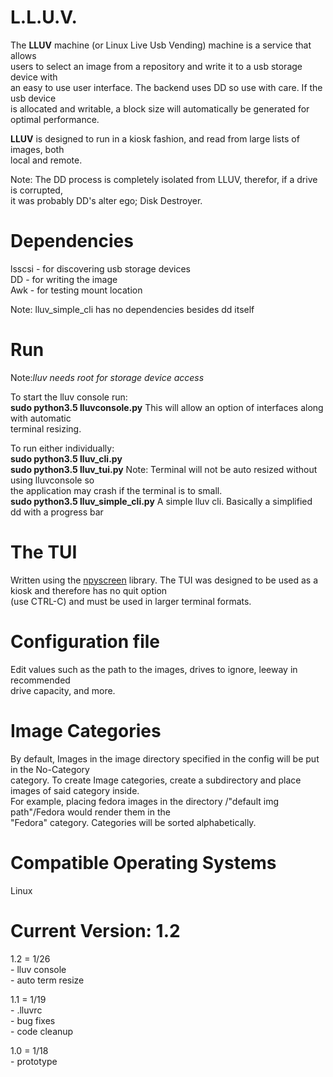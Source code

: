 # L.L.U.V.
The **LLUV** machine (or Linux Live Usb Vending) machine is a service that allows <br />
users to select an image from a repository and write it to a usb storage device with <br />
an easy to use user interface. The backend uses DD so use with care. If the usb device <br />
is allocated and writable, a block size will automatically be generated for  <br />
optimal performance.

**LLUV** is designed to run in a kiosk fashion, and read from large lists of images, both <br />
local and remote.<br />

Note: The DD process is completely isolated from LLUV, therefor, if a drive is corrupted, <br />
it was probably DD's alter ego; Disk Destroyer.

# Dependencies
lsscsi - for discovering usb storage devices <br />
DD - for writing the image <br />
Awk - for testing mount location <br />

Note: lluv_simple_cli has no dependencies besides dd itself

# Run
Note:_lluv needs root for storage device access_ <br />

To start the lluv console run:<br />
**sudo python3.5 lluvconsole.py**  This will allow an option of interfaces along with automatic<br />
terminal resizing. <br />

To run either individually: <br />
**sudo python3.5 lluv_cli.py**  <br />
**sudo python3.5 lluv_tui.py** Note: Terminal will not be auto resized without using lluvconsole so<br />
the application may crash if the terminal is to small.<br />
**sudo python3.5 lluv_simple_cli.py** A simple lluv cli. Basically a simplified dd with a progress bar <br />

# The TUI
Written using the [npyscreen](https://github.com/pfalcon-mirrors/npyscreen "npyscreen") library.
The TUI was designed to be used as a kiosk and therefore has no quit option <br />
(use CTRL-C) and must be used in larger terminal formats.

# Configuration file
Edit values such as the path to the images, drives to ignore, leeway in recommended <br />
drive capacity, and more.

# Image Categories
By default, Images in the image directory specified in the config will be put in the No-Category <br />
category. To create Image categories, create a subdirectory and place images of said category inside. <br />
For example, placing fedora images in the directory /"default img path"/Fedora would render them in the <br />
"Fedora" category. Categories will be sorted alphabetically.

# Compatible Operating Systems
Linux

# Current Version: 1.2
1.2 = 1/26<br />
    - lluv console <br />
    - auto term resize <br />

1.1 = 1/19<br />
    - .lluvrc<br />
    - bug fixes<br />
    - code cleanup<br />

1.0 = 1/18<br />
    - prototype<br />
